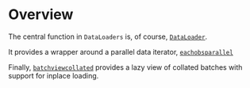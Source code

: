 # Overview

The central function in `DataLoaders` is, of course, [`DataLoader`](#).

It provides a wrapper around a parallel data iterator, [`eachobsparallel`](#)

Finally, [`batchviewcollated`](#) provides a lazy view of collated batches with support for inplace loading.
